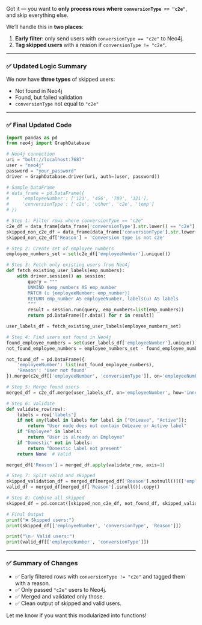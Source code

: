 Got it — you want to **only process rows where `conversionType == "c2e"`**, and skip everything else.

We’ll handle this in **two places**:

1. **Early filter**: only send users with `conversionType == "c2e"` to Neo4j.
2. **Tag skipped users** with a reason if `conversionType != "c2e"`.

---

### ✅ Updated Logic Summary

We now have **three types** of skipped users:

* Not found in Neo4j
* Found, but failed validation
* `conversionType` not equal to `"c2e"`

---

### ✅ Final Updated Code

```python
import pandas as pd
from neo4j import GraphDatabase

# Neo4j connection
uri = "bolt://localhost:7687"
user = "neo4j"
password = "your_password"
driver = GraphDatabase.driver(uri, auth=(user, password))

# Sample DataFrame
# data_frame = pd.DataFrame({
#     'employeeNumber': ['123', '456', '789', '321'],
#     'conversionType': ['c2e', 'other', 'c2e', 'temp']
# })

# Step 1: Filter rows where conversionType == "c2e"
c2e_df = data_frame[data_frame['conversionType'].str.lower() == "c2e"].copy()
skipped_non_c2e_df = data_frame[data_frame['conversionType'].str.lower() != "c2e"].copy()
skipped_non_c2e_df['Reason'] = 'Conversion type is not c2e'

# Step 2: Create set of employee numbers
employee_numbers_set = set(c2e_df['employeeNumber'].unique())

# Step 3: Fetch only existing users from Neo4j
def fetch_existing_user_labels(emp_numbers):
    with driver.session() as session:
        query = """
        UNWIND $emp_numbers AS emp_number
        MATCH (u {employeeNumber: emp_number})
        RETURN emp_number AS employeeNumber, labels(u) AS labels
        """
        result = session.run(query, emp_numbers=list(emp_numbers))
        return pd.DataFrame([r.data() for r in result])

user_labels_df = fetch_existing_user_labels(employee_numbers_set)

# Step 4: Find users not found in Neo4j
found_employee_numbers = set(user_labels_df['employeeNumber'].unique())
not_found_employee_numbers = employee_numbers_set - found_employee_numbers

not_found_df = pd.DataFrame({
    'employeeNumber': list(not_found_employee_numbers),
    'Reason': 'User not found'
}).merge(c2e_df[['employeeNumber', 'conversionType']], on='employeeNumber', how='left')

# Step 5: Merge found users
merged_df = c2e_df.merge(user_labels_df, on='employeeNumber', how='inner')

# Step 6: Validate
def validate_row(row):
    labels = row['labels']
    if not any(label in labels for label in ["OnLeave", "Active"]):
        return "User node does not contain OnLeave or Active label"
    if "Employee" in labels:
        return "User is already an Employee"
    if "Domestic" not in labels:
        return "Domestic label not present"
    return None  # Valid

merged_df['Reason'] = merged_df.apply(validate_row, axis=1)

# Step 7: Split valid and skipped
skipped_validation_df = merged_df[merged_df['Reason'].notnull()][['employeeNumber', 'conversionType', 'Reason']]
valid_df = merged_df[merged_df['Reason'].isnull()].copy()

# Step 8: Combine all skipped
skipped_df = pd.concat([skipped_non_c2e_df, not_found_df, skipped_validation_df], ignore_index=True)

# Final Output
print("❌ Skipped users:")
print(skipped_df[['employeeNumber', 'conversionType', 'Reason']])

print("\n✅ Valid users:")
print(valid_df[['employeeNumber', 'conversionType']])
```

---

### ✅ Summary of Changes

* ✅ Early filtered rows with `conversionType != "c2e"` and tagged them with a reason.
* ✅ Only passed `"c2e"` users to Neo4j.
* ✅ Merged and validated only those.
* ✅ Clean output of skipped and valid users.

Let me know if you want this modularized into functions!
